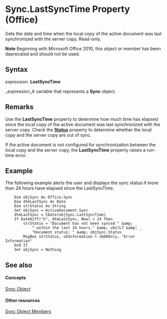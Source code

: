 
# Sync.LastSyncTime Property (Office)

Gets the date and time when the local copy of the active document was last synchronized with the server copy. Read-only.


 **Note**  Beginning with Microsoft Office 2010, this object or member has been deprecated and should not be used.


## Syntax

 _expression_. **LastSyncTime**

 _expression_A variable that represents a  **Sync** object.


## Remarks

Use the  **LastSyncTime** property to determine how much time has elapsed since the local copy of the active document was last synchronized with the server copy. Check the **[Status](fdddff38-268b-835a-7c8d-db76d862e392.md)** property to determine whether the local copy and the server copy are out of sync.

If the active document is not configured for synchronization between the local copy and the server copy, the  **LastSyncTime** property raises a run-time error.


## Example

The following example alerts the user and displays the sync status if more than 24 hours have elapsed since the LastSyncTime.


```
    Dim objSync As Office.Sync 
    Dim dtmLastSync As Date 
    Dim strStatus As String 
    Set objSync = ActiveDocument.Sync 
    dtmLastSync = CDate(objSync.LastSyncTime) 
    If DateDiff("h", dtmLastSync, Now) > 24 Then 
        strStatus = "Document has not been synced " &amp; _ 
            " within the last 24 hours." &amp; vbCrLf &amp; _ 
            "Document status: " &amp; objSync.Status 
        MsgBox strStatus, vbInformation + vbOKOnly, "Error Information" 
    End If 
    Set objSync = Nothing 

```


## See also


#### Concepts


 [Sync Object](1cb049a0-a803-969a-7923-15ddb8da8f3b.md)
#### Other resources


 [Sync Object Members](748726bd-83de-425a-5af8-177c34e3a013.md)
